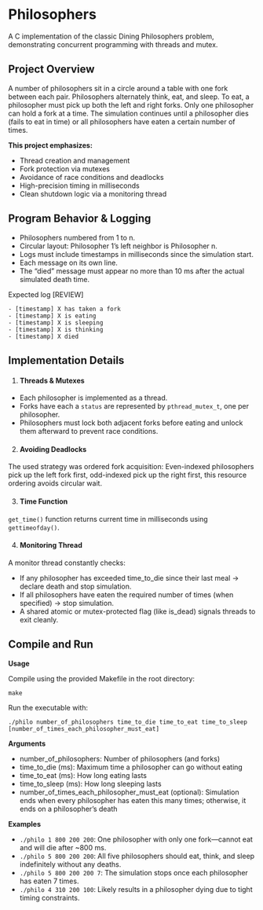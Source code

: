 # Philosophers

A C implementation of the classic Dining Philosophers problem, demonstrating concurrent programming with threads and mutex.

## Project Overview

A number of philosophers sit in a circle around a table with one fork between each pair. Philosophers alternately think, eat, and sleep. To eat, a philosopher must pick up both the left and right forks. Only one philosopher can hold a fork at a time. The simulation continues until a philosopher dies (fails to eat in time) or all philosophers have eaten a certain number of times.

**This project emphasizes:**
- Thread creation and management
- Fork protection via mutexes
- Avoidance of race conditions and deadlocks
- High-precision timing in milliseconds
- Clean shutdown logic via a monitoring thread

## Program Behavior & Logging

- Philosophers numbered from 1 to n.
- Circular layout: Philosopher 1’s left neighbor is Philosopher n.
- Logs must include timestamps in milliseconds since the simulation start.
- Each message on its own line.
- The “died” message must appear no more than 10 ms after the actual simulated death time.

Expected log [REVIEW]
```
- [timestamp] X has taken a fork
- [timestamp] X is eating
- [timestamp] X is sleeping
- [timestamp] X is thinking
- [timestamp] X died
```


## Implementation Details
1. #### Threads & Mutexes
- Each philosopher is implemented as a thread.
- Forks have each a `status` are represented by `pthread_mutex_t`, one per philosopher.
- Philosophers must lock both adjacent forks before eating and unlock them afterward to prevent race conditions.

2. #### Avoiding Deadlocks

The used strategy was ordered fork acquisition: Even-indexed philosophers pick up the left fork first, odd-indexed pick up the right first, this resource ordering avoids circular wait.

3. #### Time Function

`get_time()` function returns current time in milliseconds using `gettimeofday()`.

4. #### Monitoring Thread

A monitor thread constantly checks:
- If any philosopher has exceeded time_to_die since their last meal → declare death and stop simulation.
- If all philosophers have eaten the required number of times (when specified) → stop simulation.
- A shared atomic or mutex-protected flag (like is_dead) signals threads to exit cleanly.

## Compile and Run

**Usage**

Compile using the provided Makefile in the root directory:

```make```


Run the executable with:

```./philo number_of_philosophers time_to_die time_to_eat time_to_sleep [number_of_times_each_philosopher_must_eat]```

**Arguments**
- number_of_philosophers: Number of philosophers (and forks)
- time_to_die (ms): Maximum time a philosopher can go without eating
- time_to_eat (ms): How long eating lasts
- time_to_sleep (ms): How long sleeping lasts
- number_of_times_each_philosopher_must_eat (optional): Simulation ends when every philosopher has eaten this many times; otherwise, it ends on a philosopher’s death 

**Examples**
- `./philo 1 800 200 200`: One philosopher with only one fork—cannot eat and will die after ~800 ms.
- `./philo 5 800 200 200`: All five philosophers should eat, think, and sleep indefinitely without any deaths.
- `./philo 5 800 200 200 7`: The simulation stops once each philosopher has eaten 7 times.
- `./philo 4 310 200 100`: Likely results in a philosopher dying due to tight timing constraints.
